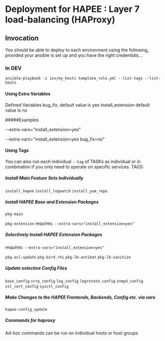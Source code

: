 # Deployment for HAPEE : Layer 7 load-balancing (HAProxy)

## Invocation

You should be able to deploy to each environment using the following, provided your ansible is set up and you have the right credentials...

### In DEV

    ansible-playbook -i inv/my_hosts template_role.yml --list-tags --list-hosts

#### Using Extra Variables

Defined Variables
bug_fix, 			default value is yes
install_extension   default value is no

#####Examples

--extra-vars="install_extension=yes"

--extra-vars="install_extension=yes bug_fix=no"

#### Using Tags

You can also run each individual `--tag` of TASKs as  individual or in combination if you only need to operate on specific services.
TAGS: 

##### Install Main Feature Sets Individually

`install_hapee` `install_logwatch` `install_yum_repo`

##### Install HAPEE Base and Extension Packages 

`pkg-main` 

`pkg-extension`   requires: `--extra-vars="install_extension=yes"`

##### Selectively Install HAPEE Extension Packages 

requires: `--extra-vars="install_extension=yes"` 

`pkg-acl-update` `pkg-bird_rhi` `pkg-lb-antibot` `pkg-lb-sanitize`

##### Update selective Config Files

`base_config` `vrrp_config` `log_config` `logrotate_config` `snmpd_config` `ssl_cert_config` `sysctl_config` 

##### Make Changes to the HAPEE Frontends, Backends, Config etc. via vars

`hapee-config_update`


##### Commands for haproxy

Ad-hoc commands can be run on individual hosts or host groups
